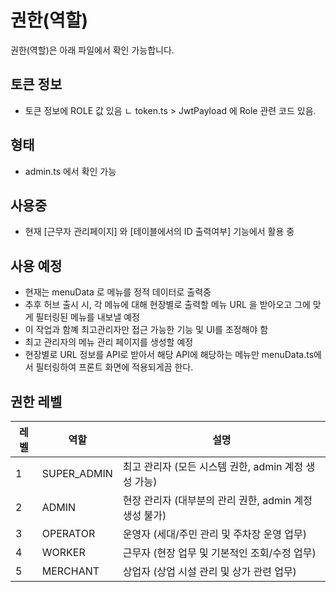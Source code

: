 # 권한(역할)

권한(역할)은 아래 파일에서 확인 가능합니다.

## 토큰 정보
- 토큰 정보에 ROLE 값 있음
  ㄴ token.ts > JwtPayload 에 Role 관련 코드 있음.

## 형태
- admin.ts 에서 확인 가능

## 사용중
- 현재 [근무자 관리페이지] 와 [테이블에서의 ID 출력여부] 기능에서 활용 중

## 사용 예정
- 현재는 menuData 로 메뉴를 정적 데이터로 출력중
- 추후 허브 출시 시, 각 메뉴에 대해 현장별로 출력할 메뉴 URL 을 받아오고 그에 맞게 필터링된 메뉴를 내보낼 예정
- 이 작업과 함꼐 최고관리자만 접근 가능한 기능 및 UI를 조정해야 함
- 최고 관리자의 메뉴 관리 페이지를 생성할 예정
- 현장별로 URL 정보를 API로 받아서 해당 API에 해당하는 메뉴만 menuData.ts에서 필터링하여 프론트 화면에 적용되게끔 한다.

## 권한 레벨

| 레벨 | 역할 | 설명 |
|------|------|------|
| 1 | SUPER_ADMIN | 최고 관리자 (모든 시스템 권한, admin 계정 생성 가능) |
| 2 | ADMIN | 현장 관리자 (대부분의 관리 권한, admin 계정 생성 불가) |
| 3 | OPERATOR | 운영자 (세대/주민 관리 및 주차장 운영 업무) |
| 4 | WORKER | 근무자 (현장 업무 및 기본적인 조회/수정 업무) |
| 5 | MERCHANT | 상업자 (상업 시설 관리 및 상가 관련 업무) |
